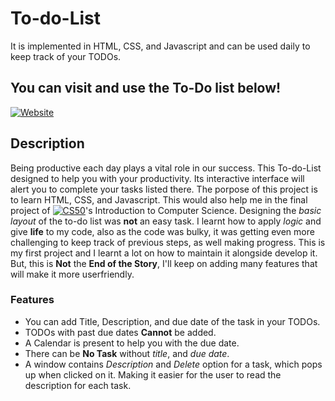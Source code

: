 # To-do-List
It is implemented in HTML, CSS, and Javascript and can be used daily to keep track of your TODOs.

## You can visit and use the To-Do list below!
[![Website](https://img.shields.io/badge/-Website-blue)](https://redocamai.github.io/To-do-List/)

## Description
Being productive each day plays a vital role in our success. This To-do-List designed to help you with
your productivity. Its interactive interface will alert you to complete your tasks listed there. The porpose of this project is to learn HTML, CSS, and Javascript. This would also help me in the final project of  [![CS50](https://img.shields.io/badge/-CS50-green)](https://learning.edx.org/course/course-v1:HarvardX+CS50+X/home)'s  Introduction to Computer Science.
Designing the *basic layout* of the to-do list was **not** an easy task. I learnt how to apply *logic* and give **life** to my code, also as the code was bulky, it was getting even more challenging to keep track of previous steps, as well making progress. This is my first project and I learnt a lot on how to maintain it alongside develop it. But, this is **Not** the **End of the Story**, I'll keep on adding many features that will make it more userfriendly.

  ### Features
  * You can add Title, Description, and due date of the task in your TODOs. 
  * TODOs with past due dates **Cannot** be added.
  * A Calendar is present to help you with the due date.
  * There can be **No Task** without *title*, and *due date*.
  * A window contains *Description* and *Delete* option for a task, which pops up when clicked on it. Making it easier for the user to read the description for each task. 

